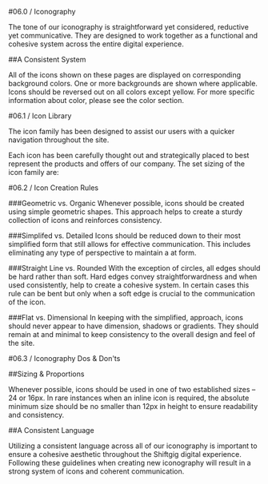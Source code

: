 #06.0 / Iconography

The tone of our iconography is straightforward yet considered, reductive yet communicative. They are designed to work together as a functional and cohesive system across the entire digital experience.

##A Consistent System

All of the icons shown on these pages are displayed on corresponding background colors. One or more backgrounds are shown where applicable. Icons should be reversed out on all colors except yellow. For more specific information about color, please see the color section.

#06.1 / Icon Library

The icon family has been designed to assist our users with a quicker navigation throughout the site.

Each icon has been carefully thought out and strategically placed to best represent the products and offers of our company. The set sizing of the icon family are:

#06.2 / Icon Creation Rules

###Geometric vs. Organic
Whenever possible, icons should be created using simple geometric shapes. This approach helps to create a sturdy collection of icons and reinforces consistency.

###Simplifed vs. Detailed
Icons should be reduced down to their most simplified form that still allows for effective communication. This includes eliminating any type of perspective to maintain a  at form.

###Straight Line vs. Rounded
With the exception of circles, all edges should be hard rather than soft. Hard edges convey straightforwardness and when used consistently, help to create a cohesive system. In certain cases this rule can be bent but only when a soft edge is crucial to the communication of the icon.

###Flat vs. Dimensional
In keeping with the simplified, approach, icons should never appear to have dimension, shadows or gradients. They should remain  at and minimal to keep consistency to the overall design and feel of the site.

#06.3 / Iconography Dos & Don'ts

##Sizing & Proportions

Whenever possible, icons should be used in one of two established sizes – 24 or 16px. In rare instances when an inline icon is required, the absolute minimum size should be no smaller than 12px in height to ensure readability and consistency.

##A Consistent Language

Utilizing a consistent language across all of our iconography is important to ensure a cohesive aesthetic throughout the Shiftgig digital experience. Following these guidelines when creating new iconography will result in a strong system of icons and coherent communication.

